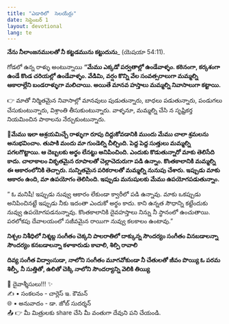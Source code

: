 ```yaml
---
title: "ఎడారిలో  సెలయేర్లు"
date: సెప్టెంబర్ 1
layout: devotional
lang: te
---
```


**నేను నీలాంజనములతో నీ కట్టడమును కట్టుదును**_ (యెషయా 54:11).

గోడలో ఉన్న రాళ్ళు అంటున్నాయి **“మేము ఎక్కడో పర్వతాల్లో ఉండేవాళ్ళం. కఠినంగా, కర్కశంగా ఉండే కొండ చరియల్లో ఉండేవాళ్ళం. వేడిమి, వర్షం కొన్ని వేల సంవత్సరాలుగా మమ్మల్ని ఆకారాల్లేని బండరాళ్ళుగా మలిచాయి. అయితే మానవ హస్తాలు మమ్మల్ని నివాసాలుగా కట్టాయి.**

👉 మాతో నిర్మితమైన నివాసాల్లో మానవులు పుడుతున్నారు, బాధలు పడుతున్నారు, పండుగలు చేసుకుంటున్నారు, విశ్రాంతి తీసుకుంటున్నారు. వాళ్ళనూ, మమ్మల్ని చేసి         న సృష్టికర్త నియమించిన పాఠాలను నేర్చుకుంటున్నారు. 

**📖మేము ఇలా ఆశ్రయమిచ్చే రాళ్ళుగా రూపు దిద్దుకోవడానికి ముందు మేము చాలా శ్రమలను అనుభవించాం. తుపాకి మందు మా గుండెల్ని చీల్చింది. పెద్ద పెద్ద సుత్తులు మమ్మల్ని పగలగొట్టాయి. ఆ దెబ్బలకు అర్థం లేనట్టు అనిపించింది. ఎందుకు కొడుతున్నారో మాకు తెలిసేది కాదు. చాలాకాలం వికృతమైన రూపాలతో చెల్లాచెదురుగా పడి ఉన్నాం. కొంతకాలానికి మమ్మల్ని ఈ ఆకారంలోనికి తెచ్చారు. సున్నితమైన పరికరాలతో మమ్మల్ని నునుపు చేశారు. ఇప్పుడు మాకు ఆకారం ఉంది, మా ఉపయోగం తెలిసింది. ఇప్పుడు మనుషులకు మేము ఉపయోగపడుతున్నాం.**

“ ఓ మనిషీ! ఇప్పుడు నువ్వు ఆకారం లేకుండా క్వారీలో పడి ఉన్నావు. మాకు ఒకప్పుడు అనిపించినట్టే ఇప్పుడు నీకు ఇదంతా ఎందుకో అర్థం కాదు. కాని ఉన్నత సౌధాన్ని కట్టేందుకు నువ్వు ఉపయోగపడనున్నావు. కొంతకాలానికి దైవహస్తాలు నిన్ను నీ స్థానంలో ఉంచుతాయి. పరలోకపు దేవాలయంలో సజీవమైన రాయిగా నువ్వు కలకాలం ఉంటావు.”

**నిశ్చల నిశీధిలో నిశ్శబ్ద సంగీతం చెక్కని పాలరాతిలో దాక్కున్న సౌందర్యం సంగీతం వినబడాలన్నా సౌందర్యం కనబడాలన్నా కళాకారుడు కావాలి, శిల్పి రావాలి** 

**దివ్య సంగీత విద్వాంసుడా, నాలోని సంగీతం మూగవోకుండా నీ చేతులతో జీవం పొయ్యి ఓ పరమ శిల్పీ, నీ సుత్తితో, ఉలితో చెక్కి నాలోని సౌందర్యాన్ని వెలికి తియ్యి**

<div class="blessing">🙏 <span class="bless-text">దైవాశ్శీసులు!!!</span> ✨</div>

<div class="credit">✍️ <span class="credit-text">▪ సంకలనం - చార్లెస్ ఇ. కౌమన్</span></div>
<div class="credit">🌐 <span class="credit-text">▪ అనువాదం - డా. జోబ్ సుదర్శన్</span></div>


<div class="share">📤 👉 <span class="share-text">మీ మిత్రులకు share చేసి మీ వంతుగా దేవుని పని చేయండి.</span></div>
